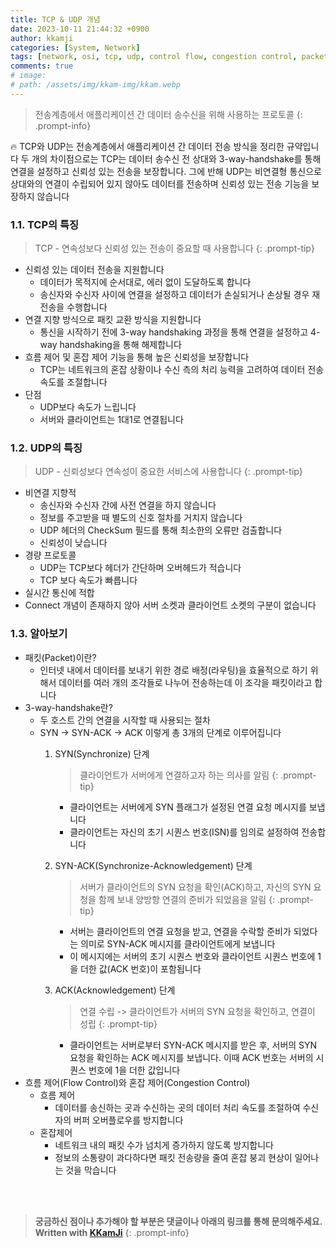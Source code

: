 ```yaml
---
title: TCP & UDP 개념
date: 2023-10-11 21:44:32 +0900
author: kkamji
categories: [System, Network]
tags: [network, osi, tcp, udp, control flow, congestion control, packet]     # TAG names should always be lowercase
comments: true
# image:
# path: /assets/img/kkam-img/kkam.webp
---
```


> 전송계층에서 애플리케이션 간 데이터 송수신을 위해 사용하는 프로토콜
{: .prompt-info}
<aside>
🔥 TCP와 UDP는 전송계층에서 애플리케이션 간 데이터 전송 방식을 정리한 규약입니다
두 개의 차이점으로는 TCP는 데이터 송수신 전 상대와 3-way-handshake를 통해 연결을 설정하고 신뢰성 있는 전송을 보장합니다. 그에 반해 UDP는 비연결형 통신으로 상대와의 연결이 수립되어 있지 않아도 데이터를 전송하며 신뢰성 있는 전송 기능을 보장하지 않습니다

</aside>

### 1.1. TCP의 특징

> TCP - 연속성보다 신뢰성 있는 전송이 중요할 때 사용합니다
{: .prompt-tip}
- 신뢰성 있는 데이터 전송을 지원합니다
    - 데이터가 목적지에 순서대로, 에러 없이 도달하도록 합니다
    - 송신자와 수신자 사이에 연결을 설정하고 데이터가 손실되거나 손상될 경우 재전송을 수행합니다
- 연결 지향 방식으로 패킷 교환 방식을 지원합니다
    - 통신을 시작하기 전에 3-way handshaking 과정을 통해 연결을 설정하고 4-way handshaking을 통해 해제합니다
- 흐름 제어 및 혼잡 제어 기능을 통해 높은 신뢰성을 보장합니다
    - TCP는 네트워크의 혼잡 상황이나 수신 측의 처리 능력을 고려하여 데이터 전송 속도를 조절합니다
- 단점
    - UDP보다 속도가 느립니다
    - 서버와 클라이언트는 1대1로 연결됩니다

### 1.2. UDP의 특징

> UDP - 신뢰성보다 연속성이 중요한 서비스에 사용합니다
{: .prompt-tip}

- 비연결 지향적
    - 송신자와 수신자 간에 사전 연결을 하지 않습니다
    - 정보를 주고받을 때 별도의 신호 절차를 거치지 않습니다
    - UDP 헤더의 CheckSum 필드를 통해 최소한의 오류만 검출합니다
    - 신뢰성이 낮습니다
- 경량 프로토콜
    - UDP는 TCP보다 헤더가 간단하며 오버헤드가 적습니다
    - TCP 보다 속도가 빠릅니다
- 실시간 통신에 적합
- Connect 개념이 존재하지 않아 서버 소켓과 클라이언트 소켓의 구분이 없습니다

### 1.3. 알아보기

- 패킷(Packet)이란?
    - 인터넷 내에서 데이터를 보내기 위한 경로 배정(라우팅)을 효율적으로 하기 위해서 데이터를 여러 개의 조각들로 나누어 전송하는데 이 조각을 패킷이라고 합니다
- 3-way-handshake란?
    - 두 호스트 간의 연결을 시작할 때 사용되는 절차
    - SYN -> SYN-ACK -> ACK 이렇게 총 3개의 단계로 이루어집니다
        1. SYN(Synchronize) 단계
            
            > 클라이언트가 서버에게 연결하고자 하는 의사를 알림
            {: .prompt-tip}
            
            
            - 클라이언트는 서버에게 SYN 플래그가 설정된 연결 요청 메시지를 보냅니다
            - 클라이언트는 자신의 초기 시퀀스 번호(ISN)를 임의로 설정하여 전송합니다
        2. SYN-ACK(Synchronize-Acknowledgement) 단계
            
            > 서버가 클라이언트의 SYN 요청을 확인(ACK)하고, 자신의 SYN 요청을 함께 보내 양방향 연결의 준비가 되었음을 알림
            {: .prompt-tip}
                
            
            - 서버는 클라이언트의 연결 요청을 받고, 연결을 수락할 준비가 되었다는 의미로 SYN-ACK 메시지를 클라이언트에게 보냅니다
            - 이 메시지에는 서버의 초기 시퀀스 번호와 클라이언트 시퀀스 번호에 1을 더한 값(ACK 번호)이 포함됩니다
        3. ACK(Acknowledgement) 단계
            
            > 연결 수립 -> 클라이언트가 서버의 SYN 요청을 확인하고, 연결이 성립
            {: .prompt-tip}

            
            - 클라이언트는 서버로부터 SYN-ACK 메시지를 받은 후, 서버의 SYN 요청을 확인하는 ACK 메시지를 보냅니다. 이때 ACK 번호는 서버의 시퀀스 번호에 1을 더한 값입니다
- 흐름 제어(Flow Control)와 혼잡 제어(Congestion Control)
    - 흐름 제어
        - 데이터를 송신하는 곳과 수신하는 곳의 데이터 처리 속도를 조절하여 수신자의 버퍼 오버플로우를 방지합니다
    - 혼잡제어
        - 네트워크 내의 패킷 수가 넘치게 증가하지 않도록 방지합니다
        - 정보의 소통량이 과다하다면 패킷 전송량을 줄여 혼잡 붕괴 현상이 일어나는 것을 막습니다

<br><br>

> **궁금하신 점이나 추가해야 할 부분은 댓글이나 아래의 링크를 통해 문의해주세요.**  
> **Written with [KKamJi](https://www.linkedin.com/in/taejikim/)**
{: .prompt-info}

